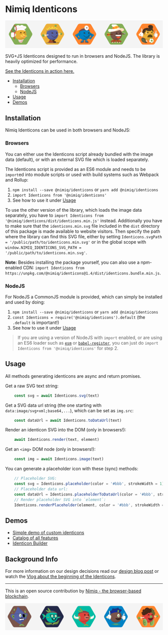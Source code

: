 # Nimiq Identicons

![Nimiq Identicons Example 1](https://raw.githubusercontent.com/nimiq/identicons/master/example1.png)

SVG+JS Identicons designed to run in browsers and NodeJS.
The library is heavily optimized for performance.

[See the Identicons in action here.](https://nimiq.github.io/identicons/)

- [Installation](#installation)
    - [Browsers](#browsers)
    - [NodeJS](#nodejs)
- [Usage](#usage)
- [Demos](#demos)

## Installation

Nimiq Identicons can be used in both browsers and NodeJS:

### Browsers

You can either use the Identicons script already bundled with the image data (default),
or with an external SVG file which is loaded separately.

The Identicons script is provided as an ES6 module and needs to be `import`ed
into module scripts or used with build systems such as Webpack and Rollup:

1. `npm install --save @nimiq/identicons` or `yarn add @nimiq/identicons`
2. `import Identicons from '@nimiq/identicons'`
3. See how to use it under [Usage](#usage)

To use the other version of the library, which loads the image data separately,
you have to `import Identicons from '@nimiq/identicons/dist/identicons.min.js'` instead.
Additionally you have to make sure that the `identicons.min.svg` file included in the
`dist` directory of this package is made available to website visitors.
Then specify the path where the library can find this SVG file, either by setting
`Identicons.svgPath = '/public/path/to/identicons.min.svg'` or in the global scope with
`window.NIMIQ_IDENTICONS_SVG_PATH = '/public/path/to/identicons.min.svg'`.

**Note:** Besides installing the package yourself, you can also use
a npm-enabled CDN:
`import Identicons from https://unpkg.com/@nimiq/identicons@1.4/dist/identicons.bundle.min.js`.

### NodeJS

For NodeJS a CommonJS module is provided,
which can simply be installed and used by doing:

1. `npm install --save @nimiq/identicons` or `yarn add @nimiq/identicons`
2. `const Identicons = require('@nimiq/identicons').default` (the `.default` is important!)
3. See how to use it under [Usage](#usage)

> If you are using a version of NodeJS with `import` enabled, or are using an
> ES6 loader such as [`esm`](https://www.npmjs.com/package/esm) or
> [`babel-register`](https://www.npmjs.com/package/babel-register), you can just
> do `import Identicons from '@nimiq/identicons'` for step 2.

## Usage

All methods generating identicons are async and return promises.

Get a raw SVG text string:

```js
    const svg = await Identicons.svg(text)
```

Get a SVG data url string (the one starting with `data:image/svg+xml;base64,...`),
which can be set as `img.src`:

```js
    const dataUrl = await Identicons.toDataUrl(text)
```

Render an identicon SVG into the DOM (only in browsers!):

```js
    await Identicons.render(text, element)
```

Get an `<img>` DOM node (only in browsers!):

```js
    const img = await Identicons.image(text)
```

You can generate a placeholder icon with these (sync) methods:

```js
    // Placeholder SVG:
    const svg = Identicons.placeholder(color = '#bbb', strokeWidth = 1)
    // Placeholder data url:
    const dataUrl = Identicons.placeholderToDataUrl(color = '#bbb', strokeWidth = 1)
    // Render placeholder SVG into `element`:
    Identicons.renderPlaceholder(element, color = '#bbb', strokeWidth = 1)
```

## Demos

- [Simple demo of custom identicons](https://nimiq.github.io/identicons/)
- [Catalog of all features](https://nimiq.github.io/identicons/catalog.html)
- [Identicon Builder](https://nimiq.github.io/identicons/builder.html)

## Background Info

For more information on our design decisions read our [design blog post](https://medium.com/nimiq-network/devblog-2-identicons-be50dca91d55)
or watch the [Vlog about the beginning of the Identicons](https://www.youtube.com/watch?v=cAkllk_fKwA).

---

This is an open source contribution by [Nimiq - the browser-based blockchain](https://nimiq.com).

![Nimiq Identicons Example 2](https://raw.githubusercontent.com/nimiq/identicons/master/example2.png)
